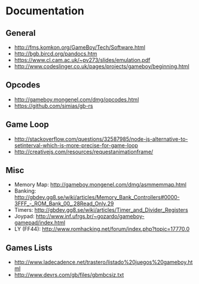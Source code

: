# Documentation

## General

- http://fms.komkon.org/GameBoy/Tech/Software.html
- http://bgb.bircd.org/pandocs.htm
- https://www.cl.cam.ac.uk/~pv273/slides/emulation.pdf
- http://www.codeslinger.co.uk/pages/projects/gameboy/beginning.html

## Opcodes

- http://gameboy.mongenel.com/dmg/opcodes.html
- https://github.com/simias/gb-rs

## Game Loop

-  http://stackoverflow.com/questions/32587985/node-js-alternative-to-setinterval-which-is-more-precise-for-game-loop
-  http://creativejs.com/resources/requestanimationframe/

## Misc

- Memory Map: http://gameboy.mongenel.com/dmg/asmmemmap.html
- Banking: http://gbdev.gg8.se/wiki/articles/Memory_Bank_Controllers#0000-3FFF_-_ROM_Bank_00_.28Read_Only.29
- Timers: http://gbdev.gg8.se/wiki/articles/Timer_and_Divider_Registers
- Joypad: http://www.inf.ufrgs.br/~gozardo/gameboy-gamepad/index.html
- LY (FF44): http://www.romhacking.net/forum/index.php?topic=17770.0

## Games Lists

- http://www.ladecadence.net/trastero/listado%20juegos%20gameboy.html
- http://www.devrs.com/gb/files/gbmbcsiz.txt
